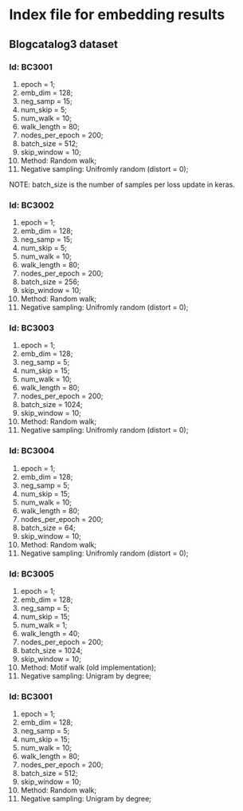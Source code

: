 # Index file for embedding results

## Blogcatalog3 dataset

### Id: BC3001

1. epoch = 1; 
2. emb\_dim = 128; 
3. neg\_samp = 15; 
4. num\_skip = 5; 
5. num\_walk = 10;
6. walk\_length = 80;
7. nodes\_per\_epoch = 200;
8. batch\_size = 512;
9. skip\_window = 10;
10. Method: Random walk;
11. Negative sampling: Unifromly random (distort = 0);

NOTE: batch\_size is the number of samples per loss update in keras.


### Id: BC3002

1. epoch = 1; 
2. emb\_dim = 128; 
3. neg\_samp = 15; 
4. num\_skip = 5; 
5. num\_walk = 10;
6. walk\_length = 80;
7. nodes\_per\_epoch = 200;
8. batch\_size = 256;
9. skip\_window = 10;
10. Method: Random walk;
11. Negative sampling: Unifromly random (distort = 0);


### Id: BC3003

1. epoch = 1; 
2. emb\_dim = 128; 
3. neg\_samp = 5; 
4. num\_skip = 15; 
5. num\_walk = 10;
6. walk\_length = 80;
7. nodes\_per\_epoch = 200;
8. batch\_size = 1024;
9. skip\_window = 10;
10. Method: Random walk;
11. Negative sampling: Unifromly random (distort = 0);


### Id: BC3004

1. epoch = 1; 
2. emb\_dim = 128; 
3. neg\_samp = 5; 
4. num\_skip = 15; 
5. num\_walk = 10;
6. walk\_length = 80;
7. nodes\_per\_epoch = 200;
8. batch\_size = 64;
9. skip\_window = 10;
10. Method: Random walk;
11. Negative sampling: Unifromly random (distort = 0);


### Id: BC3005

1. epoch = 1; 
2. emb\_dim = 128; 
3. neg\_samp = 5; 
4. num\_skip = 15; 
5. num\_walk = 1;
6. walk\_length = 40;
7. nodes\_per\_epoch = 200;
8. batch\_size = 1024;
9. skip\_window = 10;
10. Method: Motif walk (old implementation);
11. Negative sampling: Unigram by degree;


### Id: BC3001

1. epoch = 1; 
2. emb\_dim = 128; 
3. neg\_samp = 5; 
4. num\_skip = 15; 
5. num\_walk = 10;
6. walk\_length = 80;
7. nodes\_per\_epoch = 200;
8. batch\_size = 512;
9. skip\_window = 10;
10. Method: Random walk;
11. Negative sampling: Unigram by degree;

